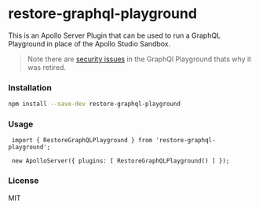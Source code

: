 # restore-graphql-playground

This is an Apollo Server Plugin that can be used to run a GraphQL Playground in place of the Apollo Studio Sandbox.

> Note there are [security issues](https://github.com/graphql/graphql-playground/issues/1143) in the GraphQl Playground thats why it was retired.

### Installation

```bash
npm install --save-dev restore-graphql-playground
```

### Usage

```
 import { RestoreGraphQLPlayground } from 'restore-graphql-playground';

 new ApolloServer({ plugins: [ RestoreGraphQLPlayground() ] });
```

### License

MIT
